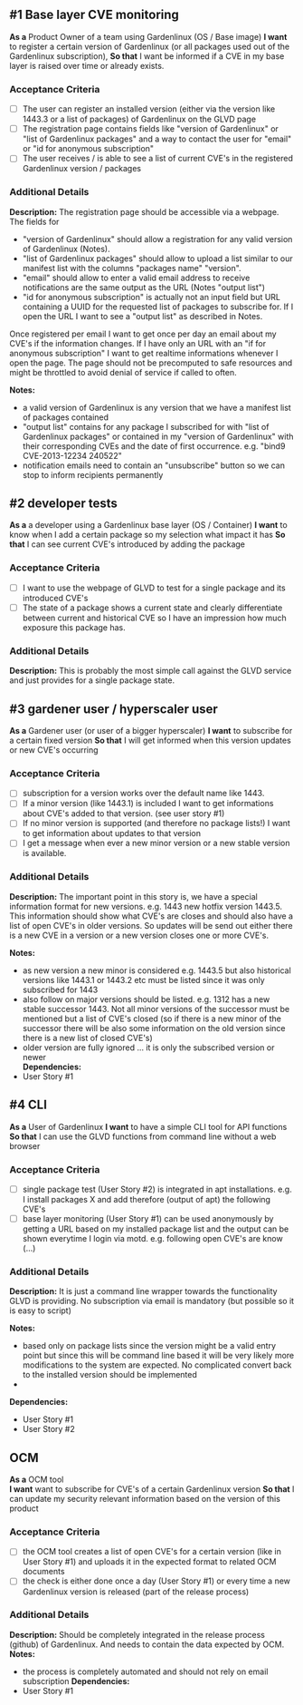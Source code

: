 ## #1 Base layer CVE monitoring
**As a** Product Owner of a team using Gardenlinux (OS / Base image) 
**I want** to register a certain version of Gardenlinux (or all packages used out of the Gardenlinux subscription), 
**So that** I want be informed if a CVE in my base layer is raised over time or already exists. 
### Acceptance Criteria  
- [ ] The user can register an installed version (either via the version like 1443.3 or a list of packages) of Gardenlinux on the GLVD page
- [ ] The registration page contains fields like "version of Gardenlinux" or "list of Gardenlinux packages" and a way to contact the user for "email" or "id for anonymous subscription"
- [ ] The user receives / is able to see a list of current CVE's in the registered Gardenlinux version / packages
### Additional Details  
**Description:**
The registration page should be accessible via a webpage. The fields for 
- "version of Gardenlinux" should allow a registration for any valid version of Gardenlinux (Notes).
- "list of Gardenlinux packages" should allow to upload a list similar to our manifest list with the columns "packages name" "version".
- "email" should allow to enter a valid email address to receive notifications are the same output as the URL (Notes "output list")
- "id for anonymous subscription" is actually not an input field but URL containing a UUID for the requested list of packages to subscribe for. If I open the URL I want to see a "output list" as described in Notes.

Once registered per email I want to get once per day an email about my CVE's if the information changes.
If I have only an URL with an "if for anonymous subscription" I want to get realtime informations whenever I open the page. The page should not be precomputed to safe resources and might be throttled to avoid denial of service if called to often.  

**Notes:** 
- a valid version of Gardenlinux is any version that we have a manifest list of packages contained
- "output list" contains for any package I subscribed for with "list of Gardenlinux packages" or contained in my "version of Gardenlinux" with their corresponding CVEs and the date of first occurrence. e.g.
   "bind9 CVE-2013-12234 240522"
- notification emails need to contain an "unsubscribe" button so we can stop to inform recipients permanently 
   
## #2 developer tests  
**As a** a developer using a Gardenlinux base layer (OS / Container) 
**I want** to know when I add a certain package so my selection what impact it has
**So that**  I can see current CVE's introduced by adding the package
### Acceptance Criteria  
- [ ]  I want to use the webpage of GLVD to test for a single package and its introduced CVE's
- [ ] The state of a package shows a current state and clearly differentiate between current and historical CVE so I have an impression how much exposure this package has.
### Additional Details  
**Description:**
This is probably the most simple call against the GLVD service and just provides for a single package state. 
 
## #3 gardener user / hyperscaler user
**As a**  Gardener user (or user of a bigger hyperscaler)
**I want** to subscribe for a certain fixed version 
**So that** I will get informed when this version updates or new CVE's occurring
### Acceptance Criteria  
- [ ] subscription for a version works over the default name like 1443.
- [ ] If a minor version (like 1443.1) is included I want to get informations about CVE's added to that version. (see user story #1)
- [ ] If no minor version is supported (and therefore no package lists!) I want to get information about updates to that version   
- [ ] I get a message when ever a new minor version or a new stable version is available.
### Additional Details  
**Description:**
The important point in this story is, we have a special information format for new versions. e.g. 1443 new hotfix version 1443.5. This information should show what CVE's are closes and should also have a list of open CVE's in older versions.
So updates will be send out either there is a new CVE in a version or a new version closes one or more CVE's. 

**Notes:** 
- as new version a new minor is considered e.g. 1443.5 but also historical versions like 1443.1 or 1443.2 etc must be listed since it was only subscribed for 1443
- also follow on major versions should be listed. e.g. 1312 has a new stable successor 1443. Not all minor versions of the successor must be mentioned but a list of CVE's closed (so if there is a new minor of the successor there will be also some information on the old version since there is a new list of closed CVE's)
- older version are fully ignored ... it is only the subscribed version or newer  
**Dependencies:**
- User Story #1

## #4 CLI  
**As a**  User of Gardenlinux
**I want** to have a simple CLI tool for API functions
**So that**  I can use the GLVD functions from command line without a web browser 
### Acceptance Criteria  
- [ ] single package test (User Story #2) is integrated in apt installations. e.g. I install packages X and add therefore (output of apt) the following CVE's
- [ ] base layer monitoring (User Story #1) can be used anonymously by getting a URL based on my installed package list and the output can be shown everytime I login via motd. e.g. following open CVE's are know (...)
   
### Additional Details  
**Description:**
It is just a command line wrapper towards the functionality GLVD is providing. No subscription via email is mandatory (but possible so it is easy to script) 

**Notes:** 
- based only on package lists since the version might be a valid entry point but since this will be command line based it will be very likely more modifications to the system are expected. No complicated convert back to the installed version should be implemented
-  
**Dependencies:**
- User Story #1
- User Story #2

## OCM  
**As a** OCM tool   
**I want** want to subscribe for CVE's of a certain Gardenlinux version
**So that**  I can update my security relevant information based on the version of this product
### Acceptance Criteria  
- [ ]  the OCM tool creates a list of open CVE's for a certain version (like in User Story #1) and uploads it in the expected format to related OCM documents
- [ ] the check is either done once a day (User Story #1) or every time a new Gardenlinux version is released (part of the release process)
### Additional Details  
**Description:**
Should be completely integrated in the release process (github) of Gardenlinux. And needs to contain the data expected by OCM.
**Notes:** 
- the process is completely automated and should not rely on email subscription
**Dependencies:**
- User Story #1

